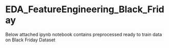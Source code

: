 # EDA_FeatureEngineering_Black_Friday
Below attached ipynb notebook contains preprocessed ready to train data on 
Black Friday Dataset
